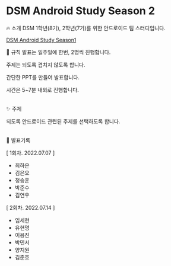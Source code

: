 # DSM Android Study Season 2

🔥 소개
DSM 1학년(8기), 2학년(7기)를 위한 안드로이드 팀 스터디입니다.

[DSM Android Study Season1](https://github.com/DSM-Android-Study/DSM-Android-Study)
<br>

📘 규칙
발표는 일주일에 한번, 2명씩 진행합니다.

주제는 되도록 겹치지 않도록 합니다.

간단한 PPT를 만들어 발표합니다.

시간은 5~7분 내외로 진행합니다.

<br>
✨ 주제

되도록 안드로이드 관련된 주제를 선택하도록 합니다.

<br>
📖 발표기록

[ 1회차. 2022.07.07 ]

* 최하은
* 김은오
* 정승훈
* 박준수
* 김연우

[ 2회차. 2022.07.14 ]

* 임세현
* 유현명
* 이용진
* 박민서
* 양지원
* 김준호
